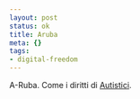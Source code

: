 ```yaml
--- 
layout: post
status: ok
title: Aruba
meta: {}
tags: 
- digital-freedom
---
```

A-Ruba. Come i diritti di [Autistici](http://autistici.org). 
